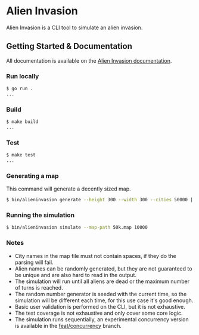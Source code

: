 # Alien Invasion

Alien Invasion is a CLI tool to simulate an alien invasion.

Getting Started & Documentation
-------------------------------

All documentation is available on the [Alien Invasion documentation](https://github.com/spangenberg/alieninvasion/tree/main/docs).

### Run locally

```sh
$ go run .
...
```

### Build

```sh
$ make build
...
```

### Test

```sh
$ make test
...
```

### Generating a map

This command will generate a decently sized map.

```sh
$ bin/alieninvasion generate --height 300 --width 300 --cities 50000 | grep = > 50k.map
```

### Running the simulation

```sh
$ bin/alieninvasion simulate --map-path 50k.map 10000
```

### Notes

- City names in the map file must not contain spaces, if they do the parsing will fail.
- Alien names can be randomly generated, but they are not guaranteed to be unique and are also hard to read in the output.
- The simulation will run until all aliens are dead or the maximum number of turns is reached.
- The random number generator is seeded with the current time, so the simulation will be different each time, for this use case it's good enough.
- Basic user validation is performed on the CLI, but it is not exhaustive.
- The test coverage is not exhaustive and only cover some core logic.
- The simulation runs sequentially, an experimental concurrency version is available in the [feat/concurrency](https://github.com/spangenberg/alieninvasion/tree/feat/concurrency) branch.
